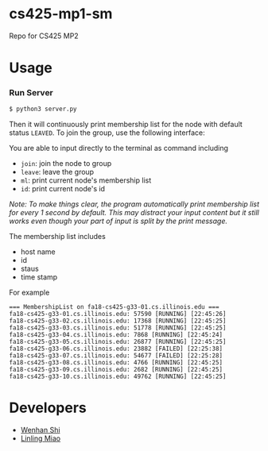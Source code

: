# cs425-mp1-sm

Repo for CS425 MP2

# Usage

### Run Server

```bash
$ python3 server.py

```

Then it will continuously print membership list for the node with default status
`LEAVED`. To join the group, use the following interface:

You are able to input directly to the terminal as command including

- `join`: join the node to group
- `leave`: leave the group
- `ml`: print current node's membership list
- `id`: print current node's id

_Note: To make things clear, the program automatically print membership list for
every 1 second by default. This may distract your input content but it still 
works even though your part of input is split by the print message._

The membership list includes

- host name
- id
- staus
- time stamp

For example

```
=== MembershipList on fa18-cs425-g33-01.cs.illinois.edu ===
fa18-cs425-g33-01.cs.illinois.edu: 57590 [RUNNING] [22:45:26]
fa18-cs425-g33-02.cs.illinois.edu: 17368 [RUNNING] [22:45:25]
fa18-cs425-g33-03.cs.illinois.edu: 51778 [RUNNING] [22:45:25]
fa18-cs425-g33-04.cs.illinois.edu: 7868 [RUNNING] [22:45:24]
fa18-cs425-g33-05.cs.illinois.edu: 26877 [RUNNING] [22:45:25]
fa18-cs425-g33-06.cs.illinois.edu: 23882 [FAILED] [22:25:38]
fa18-cs425-g33-07.cs.illinois.edu: 54677 [FAILED] [22:25:28]
fa18-cs425-g33-08.cs.illinois.edu: 4766 [RUNNING] [22:45:25]
fa18-cs425-g33-09.cs.illinois.edu: 2682 [RUNNING] [22:45:25]
fa18-cs425-g33-10.cs.illinois.edu: 49762 [RUNNING] [22:45:25]

```

# Developers
- [Wenhan Shi](mailto:wenhans2@illinois.edu)
- [Linling Miao](mailto:lmiao@illinois.edu)


